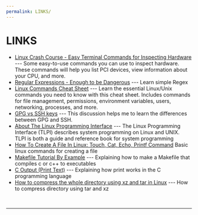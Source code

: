 ```yaml
---
permalink: LINKS/
---
```


# LINKS

* [Linux Crash Course - Easy Terminal Commands for Inspecting Hardware](https://youtu.be/oGyJr-iUwt8?si=59V2boc0XfmlFekg) --- 
Some easy-to-use commands you can use to inspect hardware. 
These commands will help you list PCI devices, view information about your CPU, and more.
* [Regular Expressions - Enough to be Dangerous](https://www.youtube.com/watch?v=bgBWp9EIlMM) --- Learn simple Regex
* [Linux Commands Cheat Sheet](https://www.geeksforgeeks.org/linux-commands-cheat-sheet/) --- Learn the essential Linux/Unix commands you need to know with this cheat sheet. Includes commands for file management, permissions, environment variables, users, networking, processes, and more.
* [GPG vs SSH keys](https://ubuntuforums.org/showthread.php?t=1402933) --- This discussion helps me to learn the differences between GPG and SSH.
* [About The Linux Programming Interface](https://man7.org/tlpi/tlpi_in_detail.html) --- The Linux Programming Interface (TLPI) describes system programming on Linux and UNIX. TLPI is both a guide and reference book for system programming
* [How To Create A File In Linux: Touch, Cat, Echo, Printf Command](https://unstop.com/blog/how-to-create-a-file-in-linux)
Basic linux commands for creating a file
* [Makefile Tutorial By Example](https://makefiletutorial.com/) --- Explaining how to make a Makefile that compiles c or c++ to executables
* [C Output (Print Text)](https://www.w3schools.com/c/c_output.php) --- Explaining how print works in the C programming language
* [How to compress the whole directory using xz and tar in Linux](https://www.cyberciti.biz/faq/compress-the-whole-directory-using-xz-and-tar/) --- How to compress directory using tar and xz
<br>
<hr>
